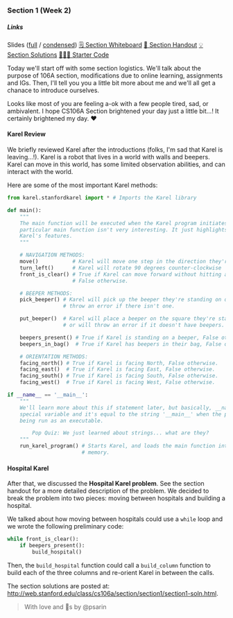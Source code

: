 ### Section 1 (Week 2)

<div class="card mb-3">
    <div class="card-body">
        <h5 class="card-title">Links</h5>
        <span class="card-link">
            Slides (<a href="https://drive.google.com/open?id=1zjFOxPsd6Booqz9rZ3-rpuysZ7YOC5B8">full</a> / <a href="https://drive.google.com/open?id=1KGHfFp9QxZnlNvHWP0ddIQDrc-svRAJc">condensed</a>)
        </span>
        <span class="card-link">
            <a href="https://drive.google.com/open?id=1qoTHqKBGHm7zr1gPxWkahYBu_yYWJjYp">&#128466; Section Whiteboard</a>
        </span>
        <span class="card-link">
            <a href="http://web.stanford.edu/class/cs106a/section/section1/section1.html">&#128221; Section Handout</a>
        </span>
        <span class="card-link">
            <a href="http://web.stanford.edu/class/cs106a/section/section1/section1-soln.html">&#128161; Section Solutions</a>
        </span>
        <span class="card-link">
            <a href="http://web.stanford.edu/class/cs106a/section/section1/Section1.zip">&#128105;&#127998;&#8205;&#128187; Starter Code</a>
        </span>
    </div>
</div>

Today we'll start off with some section logistics. We'll talk about the purpose of 106A section, modifications due to online learning, assignments and IGs. Then, I'll tell you you a little bit more about me and we'll all get a chanace to introduce ourselves.

Looks like most of you are feeling a-ok with a few people tired, sad, or ambivalent. I hope CS106A Section brightened your day just a little bit...! It certainly brightened my day. &#10084;&#65039;

#### Karel Review
We briefly reviewed Karel after the introductions (folks, I'm sad that Karel is leaving...!). Karel is a robot that lives in a world with walls and beepers. Karel can move in this world, has some limited observation abilities, and can interact with the world.

Here are some of the most important Karel methods:
```python
from karel.stanfordkarel import * # Imports the Karel library

def main():
    """
    The main function will be executed when the Karel program initiates. This
    particular main function isn't very interesting. It just highlights some of 
    Karel's features.
    """

    # NAVIGATION METHODS:
    move()           # Karel will move one step in the direction they're facing
    turn_left()      # Karel will rotate 90 degrees counter-clockwise
    front_is_clear() # True if Karel can move forward without hitting a wall,
                     # False otherwise.

    # BEEPER METHODS:
    pick_beeper() # Karel will pick up the beeper they're standing on or will
                  # throw an error if there isn't one.

    put_beeper()  # Karel will place a beeper on the square they're standing on
                  # or will throw an error if it doesn't have beepers.

    beepers_present() # True if Karel is standing on a beeper, False otherwise.
    beepers_in_bag()  # True if Karel has beepers in their bag, False otherwise.

    # ORIENTATION METHODS:
    facing_north() # True if Karel is facing North, False otherwise.
    facing_east()  # True if Karel is facing East, False otherwise.
    facing_south() # True if Karel is facing South, False otherwise.
    facing_west()  # True if Karel is facing West, False otherwise.

if __name__ == '__main__':
    """
    We'll learn more about this if statement later, but basically, __name__ is a
    special variable and it's equal to the string '__main__' when the program is 
    being run as an executable.

        Pop Quiz: We just learned about strings... what are they?
    """
    run_karel_program() # Starts Karel, and loads the main function into Karel's
                        # memory.
```

#### Hospital Karel
After that, we discussed the **Hospital Karel problem**. See the section handout for a more detailed description of the problem. We decided to break the problem into two pieces: moving between hospitals and building a hospital. 

We talked about how moving between hospitals could use a `while` loop and we wrote the following preliminary code:
```python
while front_is_clear():
    if beepers_present():
        build_hospital()
```

Then, the `build_hospital` function could call a `build_column` function to build each of the three columns and re-orient Karel in between the calls.

The section solutions are posted at: <http://web.stanford.edu/class/cs106a/section/section1/section1-soln.html>.

> With love and &#129412;s by @psarin